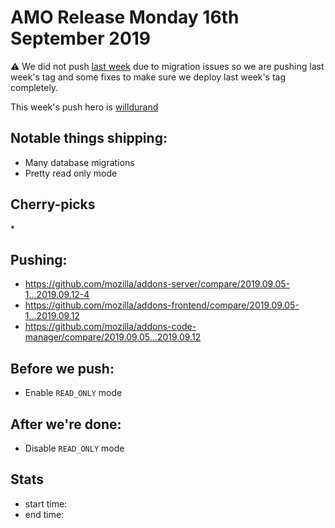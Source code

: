 # AMO Release Monday 16th September 2019

:warning: We did not push [last week](12.md) due to migration issues so we are pushing last week's tag and some fixes to make sure we deploy last week's tag completely.

This week's push hero is [willdurand](https://github.com/willdurand)

## Notable things shipping:

* Many database migrations
* Pretty read only mode

## Cherry-picks

\*

## Pushing:

- https://github.com/mozilla/addons-server/compare/2019.09.05-1...2019.09.12-4
- https://github.com/mozilla/addons-frontend/compare/2019.09.05-1...2019.09.12
- https://github.com/mozilla/addons-code-manager/compare/2019.09.05...2019.09.12

## Before we push:

* Enable `READ_ONLY` mode 

## After we're done:

* Disable `READ_ONLY` mode 

## Stats

- start time:
- end time:
